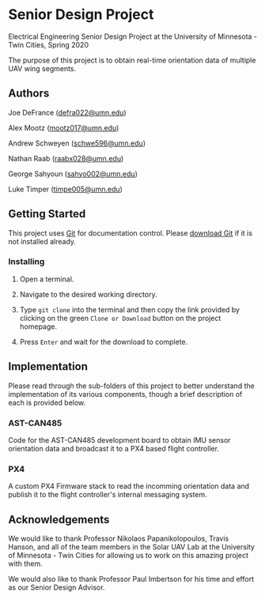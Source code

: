 # Senior Design Project

Electrical Engineering Senior Design Project at the University of Minnesota - Twin Cities, Spring 2020

The purpose of this project is to obtain real-time orientation data of multiple UAV wing segments.

## Authors

Joe DeFrance (defra022@umn.edu)

Alex Mootz (mootz017@umn.edu)

Andrew Schweyen (schwe596@umn.edu)

Nathan Raab (raabx028@umn.edu)

George Sahyoun (sahyo002@umn.edu)

Luke Timper (timpe005@umn.edu)

## Getting Started

This project uses [Git](https://git-scm.com/about) for documentation control. Please [download Git](https://git-scm.com/downloads) if it is not installed already.

### Installing

1. Open a terminal.

2. Navigate to the desired working directory.

3. Type `git clone` into the terminal and then copy the link provided by clicking on the green `Clone or Download` button on the project homepage.

4. Press `Enter` and wait for the download to complete.

## Implementation

Please read through the sub-folders of this project to better understand the implementation of its various components, though a brief description of each is provided below.

### AST-CAN485

Code for the AST-CAN485 development board to obtain IMU sensor orientation data and broadcast it to a PX4 based flight controller.

### PX4

A custom PX4 Firmware stack to read the incomming orientation data and publish it to the flight controller's internal messaging system.

## Acknowledgements

We would like to thank Professor Nikolaos Papanikolopoulos, Travis Hanson, and all of the team members in the Solar UAV Lab at the University of Minnesota - Twin Cities for allowing us to work on this amazing project with them.

We would also like to thank Professor Paul Imbertson for his time and effort as our Senior Design Advisor.
